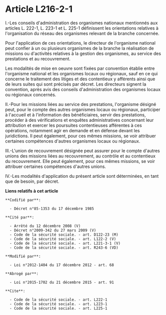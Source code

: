 # Article L216-2-1

I.-Les conseils d'administration des organismes nationaux mentionnés aux articles L. 222-1, L. 223-1 et L. 225-1 définissent
les orientations relatives à l'organisation du réseau des organismes relevant de la branche concernée. 

Pour l'application de ces orientations, le directeur de l'organisme national peut confier à un ou plusieurs organismes de la
branche la réalisation de missions ou d'activités relatives à la gestion des organismes, au service des prestations et au
recouvrement. 

Les modalités de mise en oeuvre sont fixées par convention établie entre l'organisme national et les organismes locaux ou
régionaux, sauf en ce qui concerne le traitement des litiges et des contentieux y afférents ainsi que de leurs suites qui
sont précisés par décret. Les directeurs signent la convention, après avis des conseils d'administration des organismes
locaux ou régionaux concernés. 

II.-Pour les missions liées au service des prestations, l'organisme désigné peut, pour le compte des autres organismes locaux
ou régionaux, participer à l'accueil et à l'information des bénéficiaires, servir des prestations, procéder à des
vérifications et enquêtes administratives concernant leur attribution et exercer les poursuites contentieuses afférentes à
ces opérations, notamment agir en demande et en défense devant les juridictions. Il peut également, pour ces mêmes missions,
se voir attribuer certaines compétences d'autres organismes locaux ou régionaux. 

III.-L'union de recouvrement désignée peut assurer pour le compte d'autres unions des missions liées au recouvrement, au
contrôle et au contentieux du recouvrement. Elle peut également, pour ces mêmes missions, se voir attribuer certaines
compétences d'autres unions. 

IV.-Les modalités d'application du présent article sont déterminées, en tant que de besoin, par décret.

**Liens relatifs à cet article**

	**Codifié par**:

	  - Décret n°85-1353 du 17 décembre 1985

	**Cité par**:

	  - Arrêté du 12 décembre 2008 (V)
	  - Décret n°2009-342 du 27 mars 2009 (V)
	  - Code de la sécurité sociale. - art. D122-23 (M)
	  - Code de la sécurité sociale. - art. L122-2 (V)
	  - Code de la sécurité sociale. - art. L221-3-1 (V)
	  - Code de la sécurité sociale. - art. R243-6 (VD)

	**Modifié par**:

	  - Loi n°2012-1404 du 17 décembre 2012 - art. 68

	**Abrogé par**:

	  - Loi n°2015-1702 du 21 décembre 2015 - art. 91

	**Cite**:

	  - Code de la sécurité sociale. - art. L222-1
	  - Code de la sécurité sociale. - art. L223-1
	  - Code de la sécurité sociale. - art. L225-1
